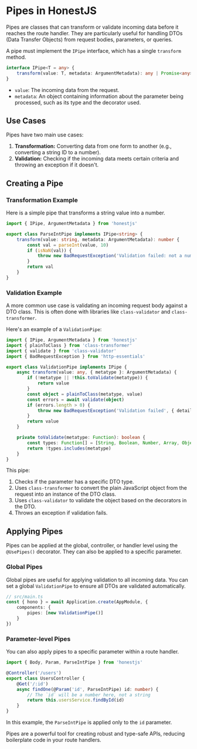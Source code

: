 # Pipes in HonestJS

Pipes are classes that can transform or validate incoming data before it reaches the route handler. They are
particularly useful for handling DTOs (Data Transfer Objects) from request bodies, parameters, or queries.

A pipe must implement the `IPipe` interface, which has a single `transform` method.

```typescript
interface IPipe<T = any> {
	transform(value: T, metadata: ArgumentMetadata): any | Promise<any>
}
```

- `value`: The incoming data from the request.
- `metadata`: An object containing information about the parameter being processed, such as its type and the decorator
  used.

## Use Cases

Pipes have two main use cases:

1.  **Transformation:** Converting data from one form to another (e.g., converting a string ID to a number).
2.  **Validation:** Checking if the incoming data meets certain criteria and throwing an exception if it doesn't.

## Creating a Pipe

### Transformation Example

Here is a simple pipe that transforms a string value into a number.

```typescript
import { IPipe, ArgumentMetadata } from 'honestjs'

export class ParseIntPipe implements IPipe<string> {
	transform(value: string, metadata: ArgumentMetadata): number {
		const val = parseInt(value, 10)
		if (isNaN(val)) {
			throw new BadRequestException('Validation failed: not a number')
		}
		return val
	}
}
```

### Validation Example

A more common use case is validating an incoming request body against a DTO class. This is often done with libraries
like `class-validator` and `class-transformer`.

Here's an example of a `ValidationPipe`:

```typescript
import { IPipe, ArgumentMetadata } from 'honestjs'
import { plainToClass } from 'class-transformer'
import { validate } from 'class-validator'
import { BadRequestException } from 'http-essentials'

export class ValidationPipe implements IPipe {
	async transform(value: any, { metatype }: ArgumentMetadata) {
		if (!metatype || !this.toValidate(metatype)) {
			return value
		}
		const object = plainToClass(metatype, value)
		const errors = await validate(object)
		if (errors.length > 0) {
			throw new BadRequestException('Validation failed', { details: errors })
		}
		return value
	}

	private toValidate(metatype: Function): boolean {
		const types: Function[] = [String, Boolean, Number, Array, Object]
		return !types.includes(metatype)
	}
}
```

This pipe:

1. Checks if the parameter has a specific DTO type.
2. Uses `class-transformer` to convert the plain JavaScript object from the request into an instance of the DTO class.
3. Uses `class-validator` to validate the object based on the decorators in the DTO.
4. Throws an exception if validation fails.

## Applying Pipes

Pipes can be applied at the global, controller, or handler level using the `@UsePipes()` decorator. They can also be
applied to a specific parameter.

### Global Pipes

Global pipes are useful for applying validation to all incoming data. You can set a global `ValidationPipe` to ensure
all DTOs are validated automatically.

```typescript
// src/main.ts
const { hono } = await Application.create(AppModule, {
	components: {
		pipes: [new ValidationPipe()]
	}
})
```

### Parameter-level Pipes

You can also apply pipes to a specific parameter within a route handler.

```typescript
import { Body, Param, ParseIntPipe } from 'honestjs'

@Controller('/users')
export class UsersController {
	@Get('/:id')
	async findOne(@Param('id', ParseIntPipe) id: number) {
		// The `id` will be a number here, not a string
		return this.usersService.findById(id)
	}
}
```

In this example, the `ParseIntPipe` is applied only to the `id` parameter.

Pipes are a powerful tool for creating robust and type-safe APIs, reducing boilerplate code in your route handlers.
